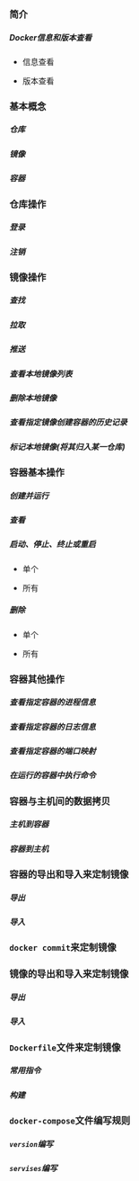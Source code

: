 ### 简介

##### Docker信息和版本查看

* 信息查看

* 版本查看

### 基本概念

##### 仓库

##### 镜像

##### 容器

### 仓库操作

##### 登录

##### 注销

### 镜像操作

##### 查找

##### 拉取

##### 推送

##### 查看本地镜像列表

##### 删除本地镜像

##### 查看指定镜像创建容器的历史记录

##### 标记本地镜像(将其归入某一仓库)

### 容器基本操作

##### 创建并运行

##### 查看

##### 启动、停止、终止或重启

* 单个

* 所有

##### 删除

* 单个

* 所有

### 容器其他操作

##### 查看指定容器的进程信息

##### 查看指定容器的日志信息

##### 查看指定容器的端口映射

##### 在运行的容器中执行命令

### 容器与主机间的数据拷贝

##### 主机到容器

##### 容器到主机

### 容器的导出和导入来定制镜像

##### 导出

##### 导入

### `docker commit`来定制镜像

### 镜像的导出和导入来定制镜像

##### 导出

##### 导入

### `Dockerfile`文件来定制镜像

##### 常用指令

##### 构建

### `docker-compose`文件编写规则

##### `version`编写

##### `servises`编写